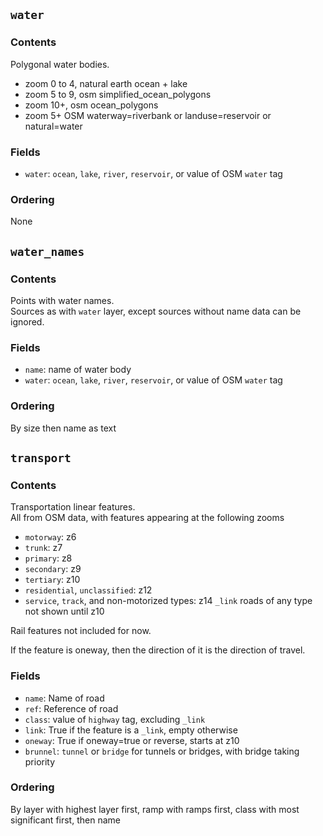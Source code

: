 ## `water`
### Contents
Polygonal water bodies.
- zoom 0 to 4, natural earth ocean + lake
- zoom 5 to 9, osm simplified_ocean_polygons
- zoom 10+, osm ocean_polygons
- zoom 5+  OSM waterway=riverbank or landuse=reservoir or natural=water
### Fields
- `water`: `ocean`, `lake`, `river`, `reservoir`, or value of OSM `water` tag
### Ordering
None

## `water_names`
### Contents
Points with water names.  
Sources as with `water` layer, except sources without name data can be ignored.
### Fields
- `name`: name of water body
- `water`: `ocean`, `lake`, `river`, `reservoir`, or value of OSM `water` tag
### Ordering
By size then name as text

## `transport`
### Contents
Transportation linear features.  
All from OSM data, with features appearing at the following zooms
* `motorway`: z6
* `trunk`: z7
* `primary`: z8
* `secondary`: z9
* `tertiary`: z10
* `residential`, `unclassified`: z12
* `service`, `track`, and non-motorized types: z14
`_link` roads of any type not shown until z10

Rail features not included for now.

If the feature is oneway, then the direction of it is the direction of travel.

### Fields
- `name`: Name of road
- `ref`: Reference of road
- `class`: value of `highway` tag, excluding `_link`
- `link`: True if the feature is a `_link`, empty otherwise
- `oneway`: True if oneway=true or reverse, starts at z10
- `brunnel`: `tunnel` or `bridge` for tunnels or bridges, with bridge taking priority

### Ordering
By layer with highest layer first, ramp with ramps first, class with most significant first, then name
